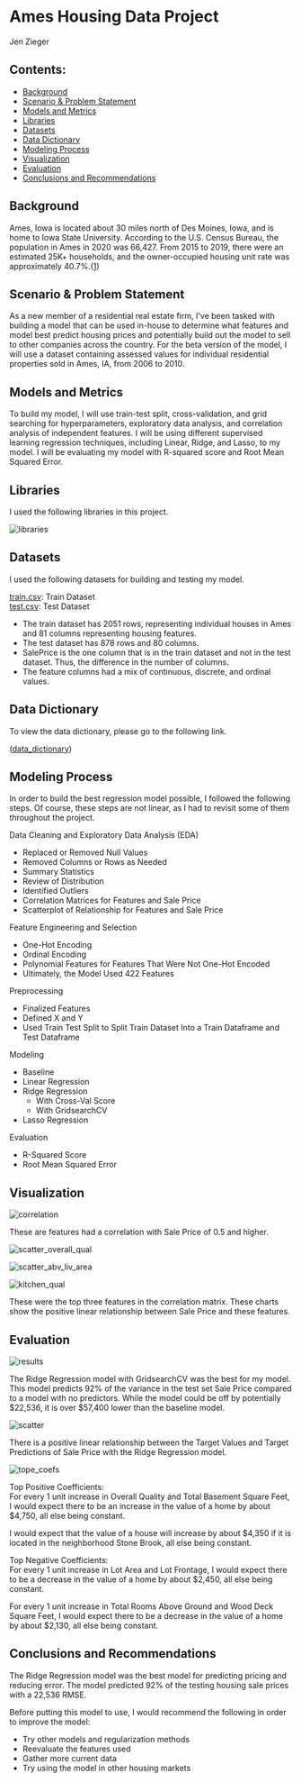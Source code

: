 # Ames Housing Data Project
Jen Zieger

## Contents:
- [Background](#Background)
- [Scenario & Problem Statement](#Scenario-&-Problem-Statement)
- [Models and Metrics](#Models-and-Metrics)
- [Libraries](#Libraries)
- [Datasets](#Datasets)
- [Data Dictionary](#Data-Dictionary)
- [Modeling Process](#Modeling-Process)
- [Visualization](#Data-Visualization)
- [Evaluation](#Evaluation)
- [Conclusions and Recommendations](#Conclusions-and-Recommendations)

<a name="Background"></a>
## Background <br>
Ames, Iowa is located about 30 miles north of Des Moines, Iowa, and is home to Iowa State University. According to the U.S. Census Bureau, the population in Ames in 2020 was 66,427. From 2015 to 2019, there were an estimated 25K+ households, and the owner-occupied housing unit rate was approximately 40.7%.([1](https://www.census.gov/quickfacts/amescityiowa))

<a name="Scenario-&-Problem-Statement"></a>
## Scenario & Problem Statement <br>
As a new member of a residential real estate firm, I've been tasked with building a model that can be used in-house to determine what features and model best predict housing prices and potentially build out the model to sell to other companies across the country. For the beta version of the model, I will use a dataset containing assessed values for individual residential properties sold in Ames, IA, from 2006 to 2010.

<a name="Models-and-Metrics"></a>
## Models and Metrics <br>
To build my model, I will use train-test split, cross-validation, and grid searching for hyperparameters, exploratory data analysis, and correlation analysis of independent features. I will be using different supervised learning regression techniques, including Linear, Ridge, and Lasso, to my model. I will be evaluating my model with R-squared score and Root Mean Squared Error.  

<a name="Libraries"></a>
## Libraries <br>
I used the following libraries in this project.

![libraries](./images/libraries.png)

<a name="Datasets"></a>
## Datasets <br>
I used the following datasets for building and testing my model.

 [train.csv]('./datasets/train.csv'): Train Dataset <br>
 [test.csv]('./datasets/test.csv): Test Dataset

- The train dataset has 2051 rows, representing individual houses in Ames and 81 columns representing housing features.
- The test dataset has 878 rows and 80 columns.
- SalePrice is the one column that is in the train dataset and not in the test dataset. Thus, the difference in the number of columns.
- The feature columns had a mix of continuous, discrete, and ordinal values.

<a name="Data-Dictionary"></a>
## Data Dictionary <br>
To view the data dictionary, please go to the following link.

([data_dictionary](http://jse.amstat.org/v19n3/decock/DataDocumentation.txt))

<a name="Modeling-Process"></a>
## Modeling Process <br>

In order to build the best regression model possible, I followed the following steps. Of course, these steps are not linear, as I had to revisit some of them throughout the project.

Data Cleaning and Exploratory Data Analysis (EDA) <br>
   - Replaced or Removed Null Values
   - Removed Columns or Rows as Needed
   - Summary Statistics
   - Review of Distribution
   - Identified Outliers
   - Correlation Matrices for Features and Sale Price
   - Scatterplot of Relationship for Features and Sale Price

Feature Engineering and Selection <br>
   - One-Hot Encoding
   - Ordinal Encoding
   - Polynomial Features for Features That Were Not One-Hot Encoded
   - Ultimately, the Model Used 422 Features

Preprocessing<br>
   - Finalized Features
   - Defined X and Y
   - Used Train Test Split to Split Train Dataset Into a Train Dataframe and Test Dataframe

Modeling<br>
   - Baseline
   - Linear Regression
   - Ridge Regression
        - With Cross-Val Score
        - With GridsearchCV
   - Lasso Regression

Evaluation <br>
   - R-Squared Score
   - Root Mean Squared Error

<a name="Data-Visualization"></a>
## Visualization <br>

![correlation](./images/correlation.png)

These are features had a correlation with Sale Price of 0.5 and higher.

![scatter_overall_qual](./images/scatter_overall_qual.png)

![scatter_abv_liv_area](./images/scatter_abv_liv_area.png)

![kitchen_qual](./images/kitchen_qual.png)

These were the top three features in the correlation matrix. These charts show the positive linear relationship between Sale Price and these features.

<a name="Evaluation"></a>
## Evaluation <br>

![results](./images/results.png)

The Ridge Regression model with GridsearchCV was the best for my model. This model predicts 92% of the variance in the test set Sale Price compared to a model with no predictors. While the model could be off by potentially \$22,536, it is over \$57,400 lower than the baseline model.

![scatter](./images/scatter.png)

There is a positive linear relationship between the Target Values and Target Predictions of Sale Price with the Ridge Regression model.

![tope_coefs](./images/top_coefs.png)

Top Positive Coefficients: <br>
For every 1 unit increase in Overall Quality and Total Basement Square Feet, I would expect there to be an increase in the value of a home by about \$4,750, all else being constant.

I would expect that the value of a house will increase by about \$4,350 if it is located in the neighborhood Stone Brook, all else being constant.

Top Negative Coefficients: <br>
For every 1 unit increase in Lot Area and Lot Frontage, I would expect there to be a decrease in the value of a home by about \$2,450, all else being constant.

For every 1 unit increase in Total Rooms Above Ground and Wood Deck Square Feet, I would expect there to be a decrease in the value of a home by about $2,130, all else being constant.

<a name="Conclusions-and-Recommendations"></a>
## Conclusions and Recommendations <br>

The Ridge Regression model was the best model for predicting pricing and reducing error. The model predicted 92% of the testing housing sale prices with a 22,536 RMSE.

Before putting this model to use, I would recommend the following in order to improve the model:
- Try other models and regularization methods
- Reevaluate the features used
- Gather more current data
- Try using the model in other housing markets
